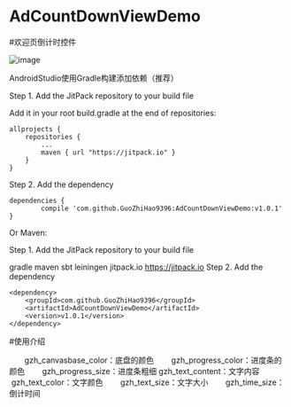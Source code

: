 # AdCountDownViewDemo
#欢迎页倒计时控件

![image](http://getimg.jrj.com.cn/images/2014/02/tmtpostimg/one_20140217152310659.jpg)

AndroidStudio使用Gradle构建添加依赖（推荐）

Step 1. Add the JitPack repository to your build file

Add it in your root build.gradle at the end of repositories:

	allprojects {
		repositories {
			...
			maven { url "https://jitpack.io" }
		}
	}
Step 2. Add the dependency

	dependencies {
	        compile 'com.github.GuoZhiHao9396:AdCountDownViewDemo:v1.0.1'
	}
	
Or Maven:

Step 1. Add the JitPack repository to your build file

gradle
maven
sbt
leiningen
	<repositories>
		<repository>
		    <id>jitpack.io</id>
		    <url>https://jitpack.io</url>
		</repository>
	</repositories>
Step 2. Add the dependency

	<dependency>
	    <groupId>com.github.GuoZhiHao9396</groupId>
	    <artifactId>AdCountDownViewDemo</artifactId>
	    <version>v1.0.1</version>
	</dependency>

#使用介绍

        gzh_canvasbase_color：底盘的颜色
        gzh_progress_color：进度条的颜色
        gzh_progress_size：进度条粗细
	gzh_text_content：文字内容
        gzh_text_color：文字颜色
        gzh_text_size：文字大小
        gzh_time_size：倒计时间
